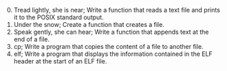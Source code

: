 0. Tread lightly, she is near; Write a function that reads a text file and prints it to the POSIX standard output.
1. Under the snow; Create a function that creates a file.
2. Speak gently, she can hear; Write a function that appends text at the end of a file.
3. cp; Write a program that copies the content of a file to another file.
4. elf; Write a program that displays the information contained in the ELF header at the start of an ELF file.